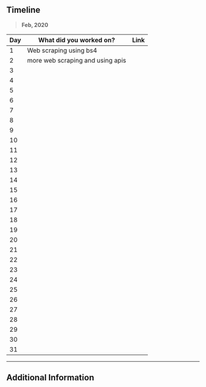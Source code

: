 ## Timeline

> **Feb, 2020**

|Day|What did you worked on?|Link|
|-------|------|--------|
|1|Web scraping using bs4||
|2|more web scraping and using apis||
|3|||
|4|||
|5|||
|6|||
|7|||
|8|||
|9|||
|10|||
|11|||
|12|||
|13|||
|14|||
|15|||
|16|||
|17|||
|18|||
|19|||
|20|||
|21|||
|22|||
|23|||
|24|||
|25|||
|26|||
|27|||
|28|||
|29|||
|30|||
|31|||



---

## Additional Information
